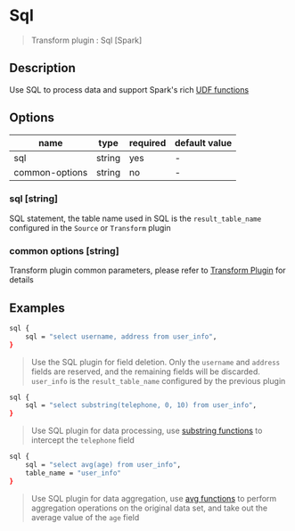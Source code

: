 # Sql

> Transform plugin : Sql [Spark]

## Description

Use SQL to process data and support Spark's rich [UDF functions](https://spark.apache.org/docs/latest/api/sql)

## Options

| name           | type   | required | default value |
| -------------- | ------ | -------- | ------------- |
| sql            | string | yes      | -             |
| common-options | string | no       | -             |

### sql [string]

SQL statement, the table name used in SQL is the `result_table_name` configured in the `Source` or `Transform` plugin

### common options [string]

Transform plugin common parameters, please refer to [Transform Plugin](./transform-plugin.md) for details

## Examples

```bash
sql {
    sql = "select username, address from user_info",
}
```

> Use the SQL plugin for field deletion. Only the `username` and `address` fields are reserved, and the remaining fields will be discarded. `user_info` is the `result_table_name` configured by the previous plugin

```bash
sql {
    sql = "select substring(telephone, 0, 10) from user_info",
}
```

> Use SQL plugin for data processing, use [substring functions](https://spark.apache.org/docs/latest/api/sql/#substring) to intercept the `telephone` field

```bash
sql {
    sql = "select avg(age) from user_info",
    table_name = "user_info"
}
```

> Use SQL plugin for data aggregation, use [avg functions](https://spark.apache.org/docs/latest/api/sql/#avg) to perform aggregation operations on the original data set, and take out the average value of the `age` field
